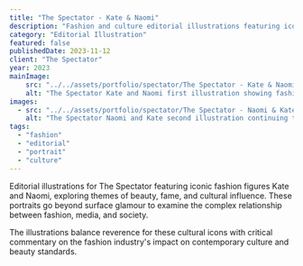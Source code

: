```yaml
---
title: "The Spectator - Kate & Naomi"
description: "Fashion and culture editorial illustrations featuring iconic supermodel portraits and contemporary commentary."
category: "Editorial Illustration"
featured: false
publishedDate: 2023-11-12
client: "The Spectator"
year: 2023
mainImage:
    src: "../../assets/portfolio/spectator/The Spectator - Kate & Naomi 1.png"
    alt: "The Spectator Kate and Naomi first illustration showing fashion editorial styling"
images:
  - src: "../../assets/portfolio/spectator/The Spectator - Naomi & Kate 2.png"
    alt: "The Spectator Naomi and Kate second illustration continuing the fashion editorial theme"
tags:
  - "fashion"
  - "editorial"
  - "portrait"
  - "culture"
---
```


Editorial illustrations for The Spectator featuring iconic fashion figures Kate and Naomi, exploring themes of beauty, fame, and cultural influence. These portraits go beyond surface glamour to examine the complex relationship between fashion, media, and society.

The illustrations balance reverence for these cultural icons with critical commentary on the fashion industry's impact on contemporary culture and beauty standards.
